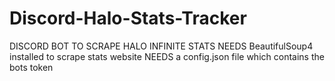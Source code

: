 # Discord-Halo-Stats-Tracker
DISCORD BOT TO SCRAPE HALO INFINITE STATS
NEEDS BeautifulSoup4 installed to scrape stats website
NEEDS a config.json file which contains the bots token 
